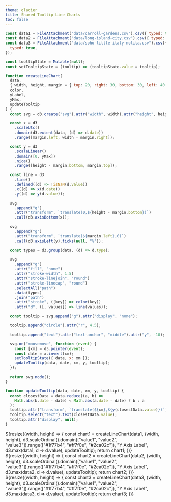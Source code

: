 ```yaml
---
theme: glacier
title: Shared Tooltip Line Charts
toc: false
---
```


<script src="https://cdn.tailwindcss.com"></script>

```js
const data1 = FileAttachment("data/carroll-gardens.csv").csv({ typed: true });
const data2 = FileAttachment("data/long-island-city.csv").csv({ typed: true });
const data3 = FileAttachment("data/soho-little-italy-nolita.csv").csv({
  typed: true,
});
```

```js
const tooltipState = Mutable(null);
const setTooltipState = (tooltip) => (tooltipState.value = tooltip);
```

```js
function createLineChart(
  data,
  { width, height, margin = { top: 20, right: 30, bottom: 30, left: 40 } },
  color,
  yLabel,
  yMax,
  updateTooltip
) {
  const svg = d3.create("svg").attr("width", width).attr("height", height);

  const x = d3
    .scaleUtc()
    .domain(d3.extent(data, (d) => d.date))
    .range([margin.left, width - margin.right]);

  const y = d3
    .scaleLinear()
    .domain([0, yMax])
    .nice()
    .range([height - margin.bottom, margin.top]);

  const line = d3
    .line()
    .defined((d) => !isNaN(d.value))
    .x((d) => x(d.date))
    .y((d) => y(d.value));

  svg
    .append("g")
    .attr("transform", `translate(0,${height - margin.bottom})`)
    .call(d3.axisBottom(x));

  svg
    .append("g")
    .attr("transform", `translate(${margin.left},0)`)
    .call(d3.axisLeft(y).ticks(null, "%"));

  const types = d3.group(data, (d) => d.type);

  svg
    .append("g")
    .attr("fill", "none")
    .attr("stroke-width", 1.5)
    .attr("stroke-linejoin", "round")
    .attr("stroke-linecap", "round")
    .selectAll("path")
    .data(types)
    .join("path")
    .attr("stroke", ([key]) => color(key))
    .attr("d", ([, values]) => line(values));

  const tooltip = svg.append("g").attr("display", "none");

  tooltip.append("circle").attr("r", 4.5);

  tooltip.append("text").attr("text-anchor", "middle").attr("y", -10);

  svg.on("mousemove", function (event) {
    const [xm] = d3.pointer(event);
    const date = x.invert(xm);
    setTooltipState({ date, x: xm });
    updateTooltip(data, date, xm, y, tooltip);
  });

  return svg.node();
}
```

```js
function updateTooltip(data, date, xm, y, tooltip) {
  const closestData = data.reduce((a, b) =>
    Math.abs(b.date - date) < Math.abs(a.date - date) ? b : a
  );
  tooltip.attr("transform", `translate(${xm},${y(closestData.value)})`);
  tooltip.select("text").text(closestData.value);
  tooltip.attr("display", null);
}
```

<section class="flex flex-col h-[1000px]">
  <div class="card h-1/3">${resize((width, height) => {
    const chart1 = createLineChart(data1, {width, height}, d3.scaleOrdinal().domain(["value1", "value2", "value3"]).range(["#1f77b4", "#ff7f0e", "#2ca02c"]), "Y Axis Label", d3.max(data1, d => d.value), updateTooltip);
    return chart1;
  })}</div>
  <div class="card h-1/3">${resize((width, height) => {
    const chart2 = createLineChart(data2, {width, height}, d3.scaleOrdinal().domain(["value1", "value2", "value3"]).range(["#1f77b4", "#ff7f0e", "#2ca02c"]), "Y Axis Label", d3.max(data2, d => d.value), updateTooltip);
    return chart2;
  })}</div>
  <div class="card h-1/3">${resize((width, height) => {
    const chart3 = createLineChart(data3, {width, height}, d3.scaleOrdinal().domain(["value1", "value2", "value3"]).range(["#1f77b4", "#ff7f0e", "#2ca02c"]), "Y Axis Label", d3.max(data3, d => d.value), updateTooltip);
    return chart3;
  })}</div>
</section>
